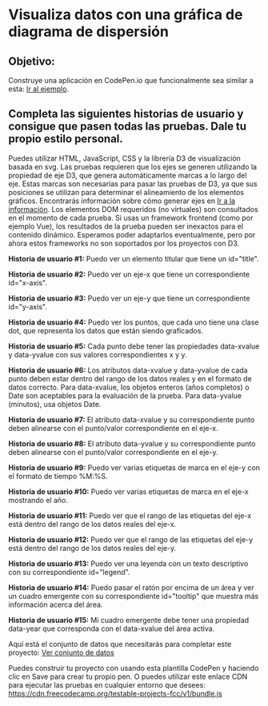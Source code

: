 # Visualiza datos con una gráfica de diagrama de dispersión

## Objetivo: 
Construye una aplicación en CodePen.io que funcionalmente sea similar a esta: [Ir al ejemplo](https://codepen.io/freeCodeCamp/full/bgpXyK).

## Completa las siguientes historias de usuario y consigue que pasen todas las pruebas. Dale tu propio estilo personal.

Puedes utilizar HTML, JavaScript, CSS y la librería D3 de visualización basada en svg. Las pruebas requieren que los ejes se generen utilizando la propiedad de eje D3, que genera automáticamente marcas a lo largo del eje. Estas marcas son necesarias para pasar las pruebas de D3, ya que sus posiciones se utilizan para determinar el alineamiento de los elementos gráficos. Encontrarás información sobre cómo generar ejes en [Ir a la información](https://github.com/d3/d3/blob/master/API.md#axes-d3-axis). Los elementos DOM requeridos (no virtuales) son consultados en el momento de cada prueba. Si usas un framework frontend (como por ejemplo Vue), los resultados de la prueba pueden ser inexactos para el contenido dinámico. Esperamos poder adaptarlos eventualmente, pero por ahora estos frameworks no son soportados por los proyectos con D3.

**Historia de usuario #1:** Puedo ver un elemento titular que tiene un id="title".

**Historia de usuario #2:** Puedo ver un eje-x que tiene un correspondiente id="x-axis".

**Historia de usuario #3:** Puedo ver un eje-y que tiene un correspondiente id="y-axis".

**Historia de usuario #4:** Puedo ver los puntos, que cada uno tiene una clase dot, que representa los datos que están siendo graficados.

**Historia de usuario #5:** Cada punto debe tener las propiedades data-xvalue y data-yvalue con sus valores correspondientes x y y.

**Historia de usuario #6:** Los atributos data-xvalue y data-yvalue de cada punto deben estar dentro del rango de los datos reales y en el formato de datos correcto. Para data-xvalue, los objetos enteros (años completos) o Date son aceptables para la evaluación de la prueba. Para data-yvalue (minutos), usa objetos Date.

**Historia de usuario #7:** El atributo data-xvalue y su correspondiente punto deben alinearse con el punto/valor correspondiente en el eje-x.

**Historia de usuario #8:** El atributo data-yvalue y su correspondiente punto deben alinearse con el punto/valor correspondiente en el eje-y.

**Historia de usuario #9:** Puedo ver varias etiquetas de marca en el eje-y con el formato de tiempo %M:%S.

**Historia de usuario #10:** Puedo ver varias etiquetas de marca en el eje-x mostrando el año.

**Historia de usuario #11:** Puedo ver que el rango de las etiquetas del eje-x está dentro del rango de los datos reales del eje-x.

**Historia de usuario #12:** Puedo ver que el rango de las etiquetas del eje-y está dentro del rango de los datos reales del eje-y.

**Historia de usuario #13:** Puedo ver una leyenda con un texto descriptivo con su correspondiente id="legend".

**Historia de usuario #14:** Puedo pasar el ratón por encima de un área y ver un cuadro emergente con su correspondiente id="tooltip" que muestra más información acerca del área.

**Historia de usuario #15:** Mi cuadro emergente debe tener una propiedad data-year que corresponda con el data-xvalue del área activa.

Aquí está el conjunto de datos que necesitarás para completar este proyecto: [Ver conjunto de datos](https://raw.githubusercontent.com/freeCodeCamp/ProjectReferenceData/master/cyclist-data.json)

Puedes construir tu proyecto con usando esta plantilla CodePen y haciendo clic en Save para crear tu propio pen. O puedes utilizar este enlace CDN para ejecutar las pruebas en cualquier entorno que desees: https://cdn.freecodecamp.org/testable-projects-fcc/v1/bundle.js